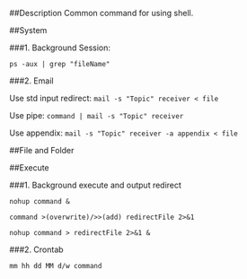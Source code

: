 ##Description
Common command for using shell.

##System

###1. Background Session:

`ps -aux | grep "fileName"`

###2. Email

Use std input redirect: `mail -s "Topic" receiver < file`

Use pipe: `command | mail -s "Topic" receiver`

Use appendix: `mail -s "Topic" receiver -a appendix < file`

##File and Folder



##Execute

###1. Background execute and output redirect

`nohup command &`

`command >(overwrite)/>>(add) redirectFile 2>&1`

`nohup command > redirectFile 2>&1 &`

###2. Crontab

`mm hh dd MM d/w command`
